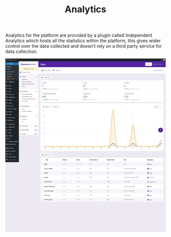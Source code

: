 ﻿---
title: Analytics
---

Analytics for the platform are provided by a plugin called Independent Analytics which hosts all the statistics within the platform, this gives wider control over the data collected and doesn't rely on a third party service for data collection.

![alt text](../../../images/os-analytics.jpeg)